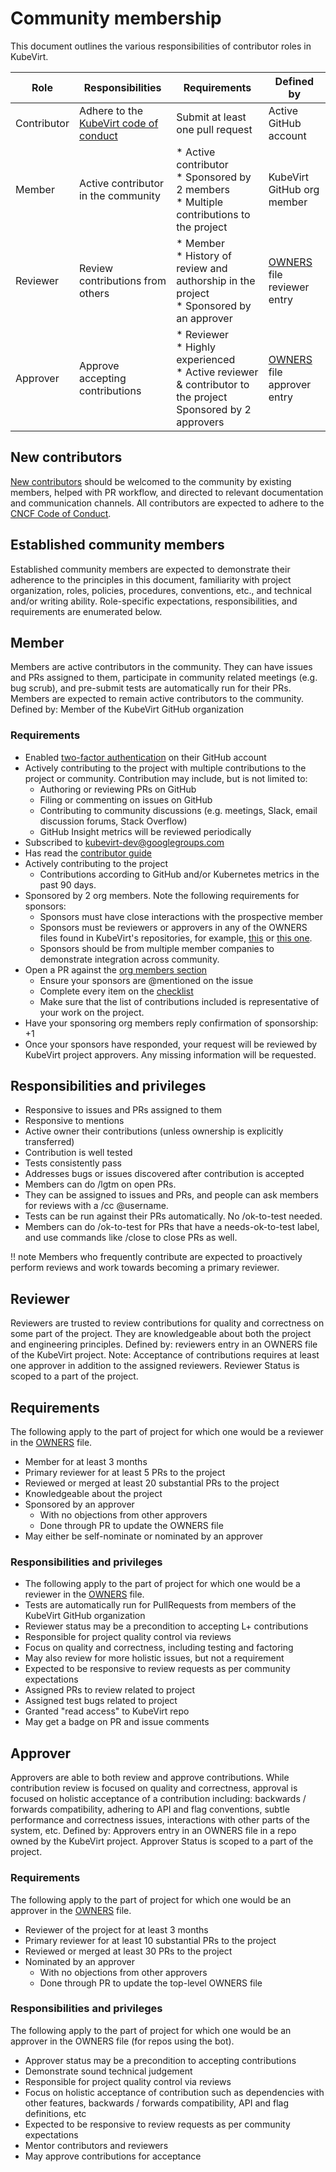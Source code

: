 # Community membership

This document outlines the various responsibilities of contributor roles in KubeVirt.

| Role  | Responsibilities | Requirements | Defined by
| ----- | ---------------- | ------------ | ----------
| Contributor | Adhere to the [KubeVirt code of conduct](https://github.com/kubevirt/community/blob/master/code-of-conduct.md) | Submit at least one pull request | Active GitHub account
| Member | Active contributor in the community | * Active contributor<br>* Sponsored by 2 members<br>* Multiple contributions to the project | KubeVirt GitHub org member
| Reviewer | Review contributions from others | * Member<br>* History of review and authorship in the project<br> * Sponsored by an approver | [OWNERS](https://github.com/kubevirt/kubevirt/blob/master/OWNERS_ALIASES) file reviewer entry |
| Approver| Approve accepting contributions | * Reviewer<br>* Highly experienced<br> * Active reviewer & contributor to the project<br>Sponsored by 2 approvers| [OWNERS](https://github.com/kubevirt/kubevirt/blob/master/OWNERS_ALIASES) file approver entry |


## New contributors

[New contributors](https://github.com/kubevirt/kubevirt/blob/master/CONTRIBUTING.md) should be welcomed to the community by existing members, helped with PR workflow, and directed to relevant documentation and communication channels.
All contributors are expected to adhere to the [CNCF Code of Conduct](https://github.com/cncf/foundation/blob/master/code-of-conduct.md).

## Established community members

Established community members are expected to demonstrate their adherence to the principles in this document, familiarity with project organization, roles, policies, procedures, conventions, etc., and technical and/or writing ability. Role-specific expectations, responsibilities, and requirements are enumerated below.

## Member

Members are active contributors in the community. They can have issues and PRs assigned to them, participate in community related meetings (e.g. bug scrub), and pre-submit tests are automatically run for their PRs. Members are expected to remain active contributors to the community.
Defined by: Member of the KubeVirt GitHub organization

### Requirements

  * Enabled [two-factor authentication](https://help.github.com/articles/about-two-factor-authentication) on their GitHub account
  * Actively contributing to the project with multiple contributions to the project or community. Contribution may include, but is not limited to:
    * Authoring or reviewing PRs on GitHub
    * Filing or commenting on issues on GitHub
    * Contributing to community discussions (e.g. meetings, Slack, email discussion forums, Stack Overflow)
    * GitHub Insight metrics will be reviewed periodically
  * Subscribed to kubevirt-dev@googlegroups.com
  * Has read the [contributor guide](contributors/contributing.md)
  * Actively contributing to the project
    * Contributions according to GitHub and/or Kubernetes metrics in the past 90 days.
  * Sponsored by 2 org members. Note the following requirements for sponsors:
    * Sponsors must have close interactions with the prospective member
    * Sponsors must be reviewers or approvers in any of the OWNERS files found in KubeVirt's repositories, for example, [this](https://github.com/kubevirt/kubevirt/blob/main/OWNERS_ALIASES) or [this one](https://github.com/kubevirt/project-infra/blob/main/OWNERS).
    * Sponsors should be from multiple member companies to demonstrate integration across community.
  * Open a PR against the [org members section](https://github.com/kubevirt/project-infra/blob/main/github/ci/prow-deploy/files/orgs.yaml#L22)
    * Ensure your sponsors are @mentioned on the issue
    * Complete every item on the [checklist](membership_checklist.md)
    * Make sure that the list of contributions included is representative of your work on the project.
  * Have your sponsoring org members reply confirmation of sponsorship: +1
  * Once your sponsors have responded, your request will be reviewed by KubeVirt project approvers. Any missing information will be requested.

## Responsibilities and privileges

  * Responsive to issues and PRs assigned to them
  * Responsive to mentions
  * Active owner their contributions (unless ownership is explicitly transferred)
  * Contribution is well tested
  * Tests consistently pass
  * Addresses bugs or issues discovered after contribution is accepted
  * Members can do /lgtm on open PRs.
  * They can be assigned to issues and PRs, and people can ask members for reviews with a /cc @username.
  * Tests can be run against their PRs automatically. No /ok-to-test needed.
  * Members can do /ok-to-test for PRs that have a needs-ok-to-test label, and use commands like /close to close PRs as well.

!! note
Members who frequently contribute are expected to proactively perform reviews and work towards becoming a primary reviewer.

## Reviewer

Reviewers are trusted to review contributions for quality and correctness on some part of the project. They are knowledgeable about both the project and engineering principles.
Defined by: reviewers entry in an OWNERS file of the KubeVirt project.
Note: Acceptance of contributions requires at least one approver in addition to the assigned reviewers.
Reviewer Status is scoped to a part of the project.

## Requirements

The following apply to the part of project for which one would be a reviewer in the [OWNERS](https://github.com/kubevirt/kubevirt/blob/master/OWNERS_ALIASES) file.

  * Member for at least 3 months
  * Primary reviewer for at least 5 PRs to the project
  * Reviewed or merged at least 20 substantial PRs to the project
  * Knowledgeable about the project
  * Sponsored by an approver
    * With no objections from other approvers
    * Done through PR to update the OWNERS file
  * May either be self-nominate or nominated by an approver

### Responsibilities and privileges

  * The following apply to the part of project for which one would be a reviewer in the [OWNERS](https://github.com/kubevirt/kubevirt/blob/master/OWNERS_ALIASES) file.
  * Tests are automatically run for PullRequests from members of the KubeVirt GitHub organization
  * Reviewer status may be a precondition to accepting L+ contributions
  * Responsible for project quality control via reviews
  * Focus on quality and correctness, including testing and factoring
  * May also review for more holistic issues, but not a requirement
  * Expected to be responsive to review requests as per community expectations
  * Assigned PRs to review related to project
  * Assigned test bugs related to project
  * Granted "read access" to KubeVirt repo
  * May get a badge on PR and issue comments

## Approver

Approvers are able to both review and approve contributions. While contribution review is focused on quality and correctness, approval is focused on holistic acceptance of a contribution including: backwards / forwards compatibility, adhering to API and flag conventions, subtle performance and correctness issues, interactions with other parts of the system, etc.
Defined by: Approvers entry in an OWNERS file in a repo owned by the KubeVirt project.
Approver Status is scoped to a part of the project.

### Requirements
The following apply to the part of project for which one would be an approver in the [OWNERS](https://github.com/kubevirt/kubevirt/blob/master/OWNERS_ALIASES) file.

  * Reviewer of the project for at least 3 months
  * Primary reviewer for at least 10 substantial PRs to the project
  * Reviewed or merged at least 30 PRs to the project
  * Nominated by an approver
    * With no objections from other approvers
    * Done through PR to update the top-level OWNERS file

### Responsibilities and privileges

The following apply to the part of project for which one would be an approver in the OWNERS file (for repos using the bot).

  * Approver status may be a precondition to accepting contributions
  * Demonstrate sound technical judgement
  * Responsible for project quality control via reviews
  * Focus on holistic acceptance of contribution such as dependencies with other features, backwards / forwards compatibility, API and flag definitions, etc
  * Expected to be responsive to review requests as per community expectations
  * Mentor contributors and reviewers
  * May approve contributions for acceptance
